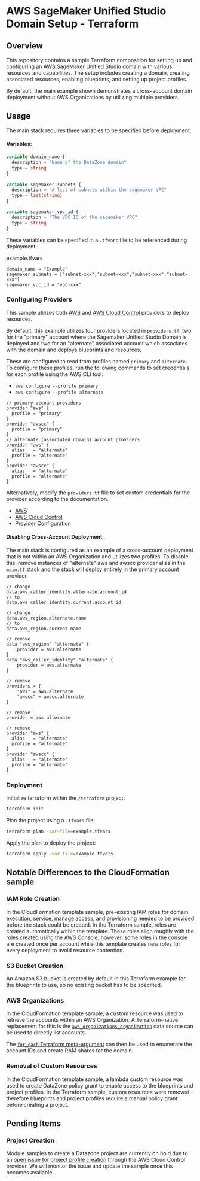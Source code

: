 # AWS SageMaker Unified Studio Domain Setup - Terraform

## Overview

This repository contains a sample Terraform composition for setting up and configuring an AWS SageMaker Unified Studio domain with various resources and capabilities. The setup includes creating a domain, creating associated resources, enabling blueprints, and setting up project profiles.

By default, the main example shown demonstrates a cross-account domain deployment without AWS Organizations by utilizing multiple providers. 

## Usage

The main stack requires three variables to be specified before deployment. 

#### Variables:

```tf
variable domain_name {
  description = "Name of the DataZone domain"
  type = string
}

variable sagemaker_subnets {
  description = "A list of subnets within the sagemaker VPC"
  type = list(string)
}

variable sagemaker_vpc_id {
  description = "The VPC ID of the sagemaker VPC"
  type = string
}
```

These variables can be specified in a `.tfvars` file to be referenced during deployment

example.tfvars
```
domain_name = "Example"
sagemaker_subnets = ["subnet-xxx","subnet-xxx","subnet-xxx","subnet-xxx"]
sagemaker_vpc_id = "vpc-xxx"
```

### Configuring Providers

This sample utilizes both [AWS](https://registry.terraform.io/providers/hashicorp/aws/latest) and [AWS Cloud Control](https://registry.terraform.io/providers/hashicorp/awscc/latest) providers to deploy resources. 

By default, this example utilizes four providers located in `providers.tf`, two for the "primary" account where the Sagemaker Unified Studio Domain is deployed and two for an "alternate" associated account which associates with the domain and deploys blueprints and resources. 

These are configured to read from profiles named `primary` and `alternate`. To configure these profiles, run the following commands to set credentials for each profile using the AWS CLI tool:
- `aws configure --profile primary`
- `aws configure --profile alternate`  
```
// primary account providers
provider "aws" {
  profile = "primary"
}
provider "awscc" {
  profile = "primary"
}
// alternate (associated domain) account providers
provider "aws" {
  alias   = "alternate"
  profile = "alternate"
}
provider "awscc" {
  alias   = "alternate"
  profile = "alternate"
}
```

Alternatively, modify the `providers.tf` file to set custom credentials for the provider according to the documentation.
- [AWS](https://registry.terraform.io/providers/hashicorp/aws/latest/docs#authentication-and-configuration)
- [AWS Cloud Control](https://registry.terraform.io/providers/hashicorp/awscc/latest/docs#authentication)
- [Provider Configuration](https://developer.hashicorp.com/terraform/language/providers/configuration)

#### Disabling Cross-Account Deployment

The main stack is configured as an example of a cross-account deployment that is not within an AWS Organization and utilizes two profiles. To disable this, remove instances of "alternate" aws and awscc provider alias in the `main.tf` stack and the stack will deploy entirely in the primary account provider.

```
// change
data.aws_caller_identity.alternate.account_id
// to
data.aws_caller_identity.current.account_id

// change
data.aws_region.alternate.name
// to
data.aws_region.current.name

// remove
data "aws_region" "alternate" {
    provider = aws.alternate
}
data "aws_caller_identity" "alternate" {
    provider = aws.alternate
}

// remove
providers = {
    "aws" = aws.alternate
    "awscc" = awscc.alternate
}

// remove
provider = aws.alternate

// remove
provider "aws" {
  alias   = "alternate"
  profile = "alternate"
}
provider "awscc" {
  alias   = "alternate"
  profile = "alternate"
}

```

### Deployment

Initialize terraform within the `/terraform` project:

```bash
terraform init
```

Plan the project using a `.tfvars` file:

```bash
terraform plan -var-file=example.tfvars
```

Apply the plan to deploy the project:

```bash
terraform apply -var-file=example.tfvars
```

## Notable Differences to the CloudFormation sample

### IAM Role Creation

In the CloudFormation template sample, pre-existing IAM roles for domain execution, service, manage access, and provisioning needed to be provided before the stack could be created. In the Terraform sample, roles are created automatically within the template. These roles align roughly with the roles created using the AWS Console, however, some roles in the console are created once per account while this template creates new roles for every deployment to avoid resource contention.

### S3 Bucket Creation

An Amazon S3 bucket is created by default in this Terraform example for the blueprints to use, so no existing bucket has to be specified.

### AWS Organizations

In the CloudFormation template sample, a custom resource was used to retrieve the accounts within an AWS Organization. A Terraform-native replacement for this is the [`aws_organizations_organization`](https://registry.terraform.io/providers/hashicorp/aws/latest/docs/data-sources/organizations_organization) data source can be used to directly list accounts. 

The [`for_each` Terraform meta-argument](https://developer.hashicorp.com/terraform/language/meta-arguments/for_each) can then be used to enumerate the account IDs and create RAM shares for the domain.

### Removal of Custom Resources

In the CloudFormation template sample, a lambda custom resource was used to create DataZone policy grant to enable access to the blueprints and project profiles. In the Terraform sample, custom resources were removed - therefore blueprints and project profiles require a manual policy grant before creating a project.

## Pending Items

### Project Creation

Module samples to create a Datazone project are currently on hold due to an [open issue for project profile creation](https://github.com/hashicorp/terraform-provider-awscc/issues/2380) through the AWS Cloud Control provider. We will monitor the issue and update the sample once this becomes available.